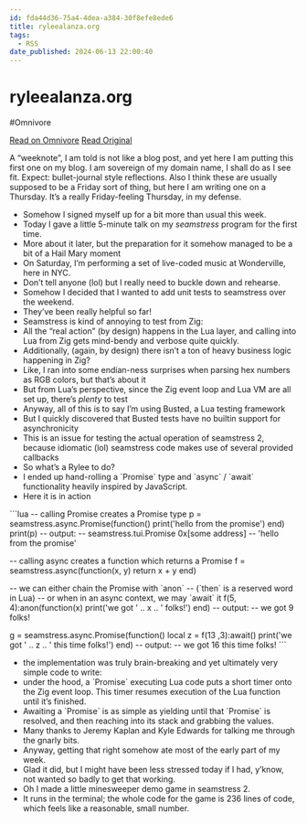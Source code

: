 ```yaml
---
id: fda44d36-75a4-4dea-a384-30f8efe8ede6
title: ryleealanza.org
tags:
  - RSS
date_published: 2024-06-13 22:00:40
---
```


# ryleealanza.org
#Omnivore

[Read on Omnivore](https://omnivore.app/me/-19014fe8bfb)
[Read Original](https://ryleealanza.org/posts/weeknote-240613/)



A “weeknote”, I am told is not like a blog post, and yet here I am putting this first one on my blog. I am sovereign of my domain name, I shall do as I see fit. Expect: bullet-journal style reflections. Also I think these are usually supposed to be a Friday sort of thing, but here I am writing one on a Thursday. It’s a really Friday-feeling Thursday, in my defense.

* Somehow I signed myself up for a bit more than usual this week.
* Today I gave a little 5-minute talk on my _seamstress_ program for the first time.
* More about it later, but the preparation for it somehow managed to be a bit of a Hail Mary moment
* On Saturday, I’m performing a set of live-coded music at Wonderville, here in NYC.
* Don’t tell anyone (lol) but I really need to buckle down and rehearse.
* Somehow I decided that I wanted to add unit tests to seamstress over the weekend.
* They’ve been really helpful so far!
* Seamstress is kind of annoying to test from Zig:
* All the “real action” (by design) happens in the Lua layer, and calling into Lua from Zig gets mind-bendy and verbose quite quickly.
* Additionally, (again, by design) there isn’t a ton of heavy business logic happening in Zig?
* Like, I ran into some endian-ness surprises when parsing hex numbers as RGB colors, but that’s about it
* But from Lua’s perspective, since the Zig event loop and Lua VM are all set up, there’s _plenty_ to test
* Anyway, all of this is to say I’m using Busted, a Lua testing framework
* But I quickly discovered that Busted tests have no builtin support for asynchronicity
* This is an issue for testing the actual operation of seamstress 2, because idiomatic (lol) seamstress code makes use of several provided callbacks
* So what’s a Rylee to do?
* I ended up hand-rolling a &#x60;Promise&#x60; type and &#x60;async&#x60; &#x2F; &#x60;await&#x60; functionality heavily inspired by JavaScript.
* Here it is in action

&#x60;&#x60;&#x60;lua
  -- calling Promise creates a Promise type
  p &#x3D; seamstress.async.Promise(function()
    print(&#39;hello from the promise&#39;)
  end)
  print(p)
  -- output:
  -- seamstress.tui.Promise 0x[some address]
  -- &#39;hello from the promise&#39;

  -- calling async creates a function which returns a Promise
  f &#x3D; seamstress.async(function(x, y)
    return x + y
  end)

  -- we can either chain the Promise with &#x60;anon&#x60;
  -- (&#x60;then&#x60; is a reserved word in Lua)
  -- or when in an async context, we may &#x60;await&#x60; it
  f(5, 4):anon(function(x) print(&#39;we got &#39; .. x .. &#39; folks!&#39;) end)
  -- output:
  -- we got 9 folks!

  g &#x3D; seamstress.async.Promise(function()
    local z &#x3D; f(13 ,3):await()
    print(&#39;we got &#39; .. z .. &#39; this time folks!&#39;)
  end)
  -- output:
  -- we got 16 this time folks!
&#x60;&#x60;&#x60;

* the implementation was truly brain-breaking and yet ultimately very simple code to write:
* under the hood, a &#x60;Promise&#x60; executing Lua code puts a short timer onto the Zig event loop. This timer resumes execution of the Lua function until it’s finished.
* Awaiting a &#x60;Promise&#x60; is as simple as yielding until that &#x60;Promise&#x60; is resolved, and then reaching into its stack and grabbing the values.
* Many thanks to Jeremy Kaplan and Kyle Edwards for talking me through the gnarly bits.
* Anyway, getting that right somehow ate most of the early part of my week.
* Glad it did, but I might have been less stressed today if I had, y’know, not wanted so badly to get that working.
* Oh I made a little minesweeper demo game in seamstress 2.
* It runs in the terminal; the whole code for the game is 236 lines of code, which feels like a reasonable, small number.